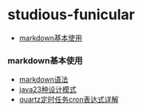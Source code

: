 # studious-funicular

- [markdown基本使用](#markdown基本使用)

### markdown基本使用
- [markdown语法](/github/markdown.md/)
- [java23种设计模式](https://www.cnblogs.com/foryang/p/5849402.html)
- [quartz定时任务cron表达式详解](/github/markdown.md/)
